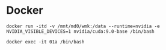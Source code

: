 # Docker

`docker run -itd -v /mnt/md0/wmk:/data --runtime=nvidia -e NVIDIA_VISIBLE_DEVICES=1 nvidia/cuda:9.0-base /bin/bash`

`docker exec -it 01a /bin/bash`